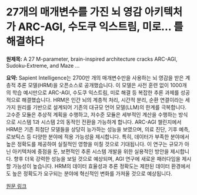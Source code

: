 # 27개의 매개변수를 가진 뇌 영감 아키텍처가 ARC-AGI, 수도쿠 익스트림, 미로…  를 해결하다

**원제목:** A 27 M-parameter, brain-inspired architecture cracks ARC-AGI, Sudoku-Extreme, and Maze ...

**요약:** Sapient Intelligence는 2700만 개의 매개변수만을 사용하는 뇌 영감을 받은 계층적 추론 모델(HRM)을 오픈소스로 공개했습니다.  이 모델은 사전 훈련 없이 1000개의 학습 예시만으로 ARC-AGI, 수도쿠 익스트림, 미로 해결 등 복잡한 추론 과제를 성공적으로 해결했습니다.  HRM은 인간 뇌의 계층적 처리, 시간적 분리, 순환 연결이라는 세 가지 원리를 기반으로 설계되어 기존의 대규모 언어 모델(LLM)의 한계를 극복합니다.  고수준 모듈은 추상적 계획을 수행하고, 저수준 모듈은 세부적인 계산을 수행하는 방식으로 시스템 1과 시스템 2의 동적인 전환을 가능하게 합니다.  ARC-AGI 챌린지에서 HRM은 기존 최첨단 모델들을 상당히 능가하는 성능을 보였으며, 의료 진단, 기후 예측, 로보틱스 등 다양한 분야에 적용 가능성을 제시합니다.  특히, 데이터가 부족한 분야에서 높은 정확도를 제공하여 실질적인 영향을 미칠 것으로 기대됩니다.  이 연구는 규모가 아닌 아키텍처에 중점을 둔, 보편적인 추론 시스템 개발을 위한 실용적인 방안을 제시합니다.  향후 더욱 강력한 성능을 보일 것으로 예상되며,  AGI 연구에 새로운 패러다임을 제시할 가능성이 높습니다.  HRM의 데이터 효율성과 추론 정확도는 제한된 데이터 환경에서도 높은 정확도가 요구되는 분야에 혁신적인 변화를 가져올 것으로 예상됩니다.

[원문 링크](https://www.ad-hoc-news.de/boerse/news/unternehmensnachrichten/a-27-m-parameter-brain-inspired-architecture-cracks-arc-agi/67794193)
